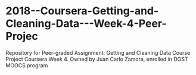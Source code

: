 # 2018--Coursera-Getting-and-Cleaning-Data---Week-4-Peer-Projec
Repository for Peer-graded Assignment: Getting and Cleaning Data Course Project Coursera Week 4. Owned by Juan Carlo Zamora, enrolled in DOST MOOCS program
